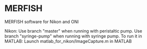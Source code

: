 # MERFISH
MERFISH software for Nikon and ONI

Nikon:
Use branch "master" when running with peristaltic pump. Use branch "syringe-pump" when running with syringe pump.
To run it in MATLAB: Launch matlab_for_nikon/ImageCapture.m in MATLAB
